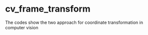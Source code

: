 # cv_frame_transform
The codes show the two approach for coordinate transformation in computer vision
